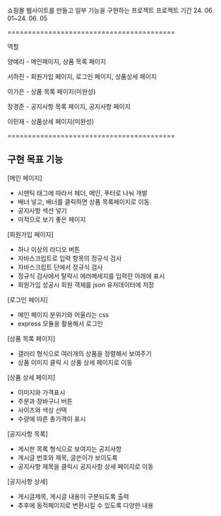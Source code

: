 쇼핑몰 웹사이트를 만들고 일부 기능을 구현하는 프로젝트
프로젝트 기간 24. 06. 01~24. 06. 05

=========================================

역할

양예리 - 메인페이지, 상품 목록 페이지

서하진 - 회원가입 페이지, 로그인 페이지, 상품상세 페이지

이가은 - 상품 목록 페이지(미완성)

장경준 - 공지사항 목록 페이지, 공지사항 페이지

이민재 - 상품상세 페이지(미완성)

=========================================

구현 목표 기능 
-----------------------------------------
[메인 페이지] 
- 시맨틱 태그에 따라서 헤더, 메인, 푸터로 나눠 개발
- 배너 넣고, 배너를 클릭하면 상품 목록페이지로 이동
- 공지사항 섹션 넣기
- 미적으로 보기 좋은 페이지

[회원가입 페이지]
- 하나 이상의 라디오 버튼
- 자바스크립트로 입력 항목의 정규식 검사
- 자바스크립트 단에서 정규식 검사
- 정규식 검사에서 탈락시 에러메세지를 입력란 아래에 표시
- 회원가입 성공시 회원 객체를 json 유저데이터에 저장

[로그인 페이지]
- 메인 페이지 분위기와 어울리는 css
- express 모듈을 활용해서 로그인

[상품 목록 페이지]
- 갤러리 형식으로 여러개의 상품을 정렬해서 보여주기
- 상품 이미지 클릭 시 상품 상세 페이지로 이동

[상품 상세 페이지]
- 이미지와 가격표시
- 주문과 장바구니 버튼
- 사이즈와 색상 선택
- 수량에 따른 총가격이 표시

[공지사항 목록]
- 게시판 목록 형식으로 보여지는 공지사항
- 게시글 번호와 제목, 글쓴이가 보이도록
- 공지사항 제목을 클릭시 공지사항 상세 페이지로 이동

[공지사항 상세]
- 게시글제목, 게시글 내용이 구분되도록 출력
- 추후에 동적페이지로 변환시킬 수 있도록 다양한 내용
